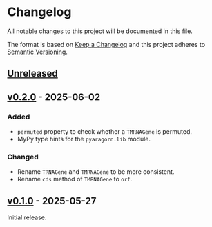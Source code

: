 # Changelog
All notable changes to this project will be documented in this file.

The format is based on [Keep a Changelog](http://keepachangelog.com/en/1.0.0/)
and this project adheres to [Semantic Versioning](http://semver.org/spec/v2.0.0.html).


## [Unreleased]
[Unreleased]: https://github.com/althonos/pyaragorn/compare/v0.2.0...HEAD


## [v0.2.0] - 2025-06-02
[v0.2.0]: https://github.com/althonos/pyaragorn/compare/v0.1.0...v0.2.0

### Added
- `permuted` property to check whether a `TMRNAGene` is permuted.
- MyPy type hints for the `pyaragorn.lib` module.

### Changed
- Rename `TRNAGene` and `TMRNAGene` to be more consistent.
- Rename `cds` method of `TMRNAGene` to `orf`.


## [v0.1.0] - 2025-05-27
[v0.1.0]: https://github.com/althonos/pyaragorn/compare/239956f...v0.1.0

Initial release.
